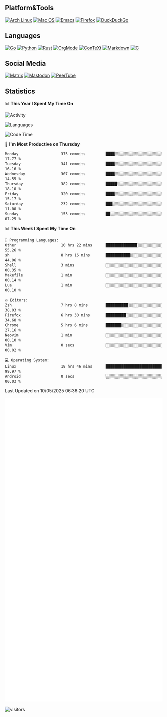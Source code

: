 ## Platform&Tools

[![Arch Linux](https://img.shields.io/badge/ArchLinux-1793D1?logo=arch-linux&logoColor=fff&style=flat-square)](https://archlinux.org/)
[![Mac OS](https://img.shields.io/badge/MacOS-000000?style=flat-square&logo=macos&logoColor=F0F0F0)](https://www.apple.com/macos/)
[![Emacs](https://img.shields.io/badge/Emacs-%237F5AB6.svg?&style=flat-square&logo=gnu-emacs&logoColor=white)](https://www.gnu.org/software/emacs/)
[![Firefox](https://img.shields.io/badge/Firefox-FF7139?style=flat-square&logo=Firefox-Browser&logoColor=white)](https://firefox.com/)
[![DuckDuckGo](https://img.shields.io/badge/DuckDuckGo-DE5833?style=flat-square&logo=DuckDuckGo&logoColor=white)](https://duckduckgo.com/)

## Languages

[![Go](https://img.shields.io/badge/Golang-%2300ADD8.svg?style=flat-square&logo=go&logoColor=white)](https://golang.org/)
[![Python](https://img.shields.io/badge/Python-3670A0?style=flat-square&logo=python&logoColor=ffdd54)](https://www.python.org/)
[![Rust](https://img.shields.io/badge/Rust-%23000000.svg?style=flat-square&logo=rust&logoColor=white)](https://www.rust-lang.org/)
[![OrgMode](https://img.shields.io/badge/OrgMode-%23000000.svg?style=flat-square&logo=org&logoColor=white)](https://orgmode.org/)
[![ConTeXt](https://img.shields.io/badge/ConTeXt-%23008080.svg?style=flat-square&logo=latex&logoColor=white)](https://contextgarden.net/)
[![Markdown](https://img.shields.io/badge/MarkDown-%23000000.svg?style=flat-square&logo=markdown&logoColor=white)](https://daringfireball.net/projects/markdown/)
[![C](https://img.shields.io/badge/C-%2300599C.svg?style=flat-square&logo=c&logoColor=white)](https://www.iso.org/standard/74528.html)

## Social Media
<!--[![Telegram](https://img.shields.io/badge/SteamedFish-2CA5E0?style=social&logo=telegram&logoColor=white)](https://t.me/SteamedFish)-->

[![Matrix](https://img.shields.io/badge/SteamedFish-2CA5E0?style=social&logo=matrix&logoColor=black)](https://matrix.to/#/@i:steamedfish.org)
[![Mastodon](https://img.shields.io/mastodon/follow/109596467238113271?domain=https%3A%2F%2Fmastodon.steamedfish.org%2F&style=social)](https://steamedfish.org/@SteamedFish)
[![PeerTube](https://img.shields.io/badge/PeerTube-23000000.svg?logo=peertube&style=social)](https://peertube.steamedfish.org/)

## Statistics


📊 **This Year I Spent My Time On** 

![Activity](https://wakatime.com/share/@SteamedFish/7529f30a-f1b7-40a4-8d09-e6d855cb7a13.png)

![Languages](https://wakatime.com/share/@SteamedFish/1c5e5366-0e9e-40d8-ac85-d630f61b69c6.svg)

<!--START_SECTION:waka-->
![Code Time](http://img.shields.io/badge/Code%20Time-4%2C532%20hrs%205%20mins-blue)

📅 **I'm Most Productive on Thursday** 

```text
Monday                   375 commits         ████░░░░░░░░░░░░░░░░░░░░░   17.77 % 
Tuesday                  341 commits         ████░░░░░░░░░░░░░░░░░░░░░   16.16 % 
Wednesday                307 commits         ████░░░░░░░░░░░░░░░░░░░░░   14.55 % 
Thursday                 382 commits         █████░░░░░░░░░░░░░░░░░░░░   18.10 % 
Friday                   320 commits         ████░░░░░░░░░░░░░░░░░░░░░   15.17 % 
Saturday                 232 commits         ███░░░░░░░░░░░░░░░░░░░░░░   11.00 % 
Sunday                   153 commits         ██░░░░░░░░░░░░░░░░░░░░░░░   07.25 % 
```


📊 **This Week I Spent My Time On** 

```text
💬 Programming Languages: 
Other                    10 hrs 22 mins      ██████████████░░░░░░░░░░░   55.26 % 
sh                       8 hrs 16 mins       ███████████░░░░░░░░░░░░░░   44.06 % 
Shell                    3 mins              ░░░░░░░░░░░░░░░░░░░░░░░░░   00.35 % 
Makefile                 1 min               ░░░░░░░░░░░░░░░░░░░░░░░░░   00.14 % 
Lua                      1 min               ░░░░░░░░░░░░░░░░░░░░░░░░░   00.10 % 

🔥 Editors: 
Zsh                      7 hrs 8 mins        ██████████░░░░░░░░░░░░░░░   38.03 % 
Firefox                  6 hrs 30 mins       █████████░░░░░░░░░░░░░░░░   34.68 % 
Chrome                   5 hrs 6 mins        ███████░░░░░░░░░░░░░░░░░░   27.16 % 
Neovim                   1 min               ░░░░░░░░░░░░░░░░░░░░░░░░░   00.10 % 
Vim                      0 secs              ░░░░░░░░░░░░░░░░░░░░░░░░░   00.02 % 

💻 Operating System: 
Linux                    18 hrs 46 mins      █████████████████████████   99.97 % 
Android                  0 secs              ░░░░░░░░░░░░░░░░░░░░░░░░░   00.03 % 
```


 Last Updated on 10/05/2025 06:36:20 UTC
<!--END_SECTION:waka-->


![Metrics](https://github.com/SteamedFish/SteamedFish/blob/master/github-metrics.svg)


![visitors](https://visitor-badge.laobi.icu/badge?page_id=SteamedFish.SteamedFish)
